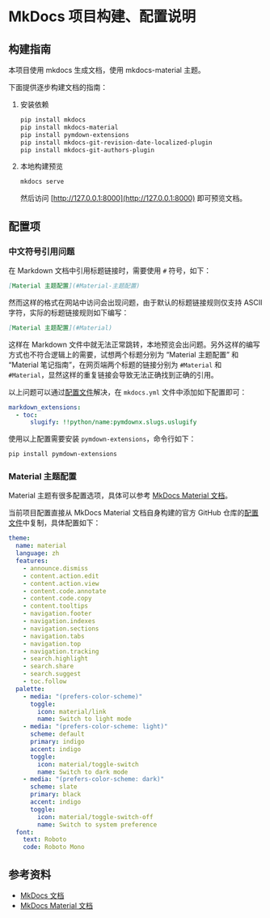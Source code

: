 # MkDocs 项目构建、配置说明

## 构建指南

本项目使用 mkdocs 生成文档，使用 mkdocs-material 主题。

下面提供逐步构建文档的指南：

1. 安装依赖

   ```bash
   pip install mkdocs
   pip install mkdocs-material
   pip install pymdown-extensions
   pip install mkdocs-git-revision-date-localized-plugin
   pip install mkdocs-git-authors-plugin
   ```

2. 本地构建预览

   ```bash
   mkdocs serve
   ```

   然后访问 [http://127.0.0.1:8000](http://127.0.0.1:8000) 即可预览文档。


## 配置项

### 中文符号引用问题

在 Markdown 文档中引用标题链接时，需要使用 `#` 符号，如下：

```markdown
[Material 主题配置](#Material-主题配置)
```

然而这样的格式在网站中访问会出现问题，由于默认的标题链接规则仅支持 ASCII 字符，实际的标题链接规则如下编写：

```markdown
[Material 主题配置](#Material)
```

这样在 Markdown 文件中就无法正常跳转，本地预览会出问题。另外这样的编写方式也不符合逻辑上的需要，试想两个标题分别为 “Material 主题配置” 和 “Material 笔记指南”，在网页端两个标题的链接分别为 `#Material` 和 `#Material`，显然这样的重复链接会导致无法正确找到正确的引用。

以上问题可以通过[配置文件](https://squidfunk.github.io/mkdocs-material/setup/extensions/python-markdown/#+toc.slugify)解决，在 `mkdocs.yml` 文件中添加如下配置即可：

```yaml
markdown_extensions:
  - toc:
      slugify: !!python/name:pymdownx.slugs.uslugify
```

使用以上配置需要安装 `pymdown-extensions`，命令行如下：

```bash
pip install pymdown-extensions
```

### Material 主题配置

Material 主题有很多配置选项，具体可以参考 [MkDocs Material 文档](https://squidfunk.github.io/mkdocs-material/setup/)。

当前项目配置直接从 MkDocs Material 文档自身构建的官方 GitHub 仓库的[配置文件](https://github.com/squidfunk/mkdocs-material/blob/master/mkdocs.yml)中复制，具体配置如下：

```yaml
theme:
  name: material
  language: zh
  features:
    - announce.dismiss
    - content.action.edit
    - content.action.view
    - content.code.annotate
    - content.code.copy
    - content.tooltips
    - navigation.footer
    - navigation.indexes
    - navigation.sections
    - navigation.tabs
    - navigation.top
    - navigation.tracking
    - search.highlight
    - search.share
    - search.suggest
    - toc.follow
  palette:
    - media: "(prefers-color-scheme)"
      toggle:
        icon: material/link
        name: Switch to light mode
    - media: "(prefers-color-scheme: light)"
      scheme: default
      primary: indigo
      accent: indigo
      toggle:
        icon: material/toggle-switch
        name: Switch to dark mode
    - media: "(prefers-color-scheme: dark)"
      scheme: slate
      primary: black
      accent: indigo
      toggle:
        icon: material/toggle-switch-off
        name: Switch to system preference
  font:
    text: Roboto
    code: Roboto Mono
```

## 参考资料

- [MkDocs 文档](https://www.mkdocs.org/user-guide/writing-your-docs/)
- [MkDocs Material 文档](https://squidfunk.github.io/mkdocs-material/getting-started/)
